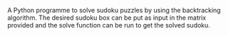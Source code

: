 A Python programme to solve sudoku puzzles by using the backtracking algorithm. The desired sudoku box can be put as input in the matrix provided and the solve function can be run to get the solved sudoku.
